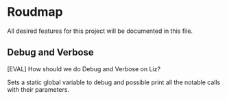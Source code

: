 # Roudmap
All desired features for this project will be documented in this file.

## Debug and Verbose

[EVAL] How should we do Debug and Verbose on Liz?

Sets a static global variable to debug and possible print all the notable calls with their parameters.